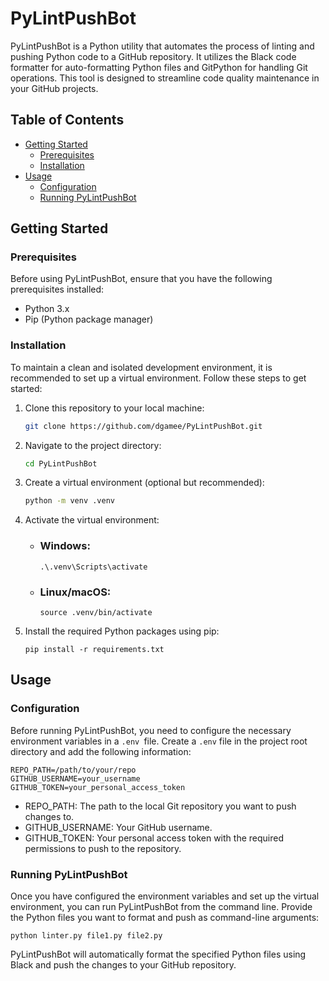 # PyLintPushBot

PyLintPushBot is a Python utility that automates the process of linting and pushing Python code to a GitHub repository. It utilizes the Black code formatter for auto-formatting Python files and GitPython for handling Git operations. This tool is designed to streamline code quality maintenance in your GitHub projects.

## Table of Contents

- [Getting Started](#getting-started)
  - [Prerequisites](#prerequisites)
  - [Installation](#installation)
- [Usage](#usage)
  - [Configuration](#configuration)
  - [Running PyLintPushBot](#running-pylintpushbot)

## Getting Started

### Prerequisites

Before using PyLintPushBot, ensure that you have the following prerequisites installed:

- Python 3.x
- Pip (Python package manager)

### Installation

To maintain a clean and isolated development environment, it is recommended to set up a virtual environment. Follow these steps to get started:

1. Clone this repository to your local machine:

   ```bash
   git clone https://github.com/dgamee/PyLintPushBot.git
2. Navigate to the project directory:

    ```bash
    cd PyLintPushBot
3. Create a virtual environment (optional but recommended):

    ```bash
    python -m venv .venv
    ```
4. Activate the virtual environment:
    - ### Windows:
      ```shell
      .\.venv\Scripts\activate
      ```

   - ### Linux/macOS:
     ```shell
     source .venv/bin/activate
5. Install the required Python packages using pip:
    ```shell
    pip install -r requirements.txt
## Usage

### Configuration
Before running PyLintPushBot, you need to configure the necessary environment variables in a `.env `file. Create a ``.env`` file in the project root directory and add the following information:

```shell
REPO_PATH=/path/to/your/repo
GITHUB_USERNAME=your_username
GITHUB_TOKEN=your_personal_access_token
```
- REPO_PATH: The path to the local Git repository you want to push changes to.
- GITHUB_USERNAME: Your GitHub username.
- GITHUB_TOKEN: Your personal access token with the required permissions to push to the repository.

### Running PyLintPushBot
Once you have configured the environment variables and set up the virtual environment, you can run PyLintPushBot from the command line. Provide the Python files you want to format and push as command-line arguments:

```
python linter.py file1.py file2.py
```
PyLintPushBot will automatically format the specified Python files using Black and push the changes to your GitHub repository.